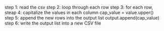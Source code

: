 step 1: read the csv
step 2: loop through each row
step 3: for each row, 
steap 4: capitalize the values in each column 
cap_value = value.upper()
step 5: append the new rows into the output list
output.append(cap_value)
step 6: write the output list into a new CSV file
